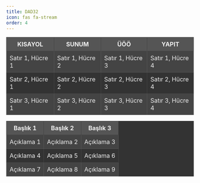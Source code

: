 ```yaml
---
title: DAD32
icon: fas fa-stream
order: 4
---
```


<div style="text-align: left; padding: 0; margin: 0;">

  <table style="border-collapse: collapse; background-color: #333; color: #eee; table-layout: fixed;">
    <thead>
      <tr style="background-color: #555;">
        <th style="border: 1px solid #444; padding: 8px; text-align: center;">KISAYOL</th>
        <th style="border: 1px solid #444; padding: 8px; text-align: center;">SUNUM</th>
        <th style="border: 1px solid #444; padding: 8px; text-align: center;">ÜÖÖ</th>
        <th style="border: 1px solid #444; padding: 8px; text-align: center;">YAPIT</th>
      </tr>
    </thead>
    <tbody>
      <tr style="background-color: #444;">
        <td style="border: 1px solid #555; padding: 8px;">Satır 1, Hücre 1</td>
        <td style="border: 1px solid #555; padding: 8px;">Satır 1, Hücre 2</td>
        <td style="border: 1px solid #555; padding: 8px;">Satır 1, Hücre 3</td>
        <td style="border: 1px solid #555; padding: 8px;">
          <a href="https://ornek1.com" target="_blank" style="color: #eee; text-decoration: none;">Satır 1, Hücre 4</a>
        </td>
      </tr>
      <tr style="background-color: #333;">
        <td style="border: 1px solid #444; padding: 8px;">Satır 2, Hücre 1</td>
        <td style="border: 1px solid #444; padding: 8px;">Satır 2, Hücre 2</td>
        <td style="border: 1px solid #444; padding: 8px;">Satır 2, Hücre 3</td>
        <td style="border: 1px solid #444; padding: 8px;">
          <a href="https://ornek2.com" target="_blank" style="color: #eee; text-decoration: none;">Satır 2, Hücre 4</a>
        </td>
      </tr>
      <tr style="background-color: #444;">
        <td style="border: 1px solid #555; padding: 8px;">Satır 3, Hücre 1</td>
        <td style="border: 1px solid #555; padding: 8px;">Satır 3, Hücre 2</td>
        <td style="border: 1px solid #555; padding: 8px;">Satır 3, Hücre 3</td>
        <td style="border: 1px solid #555; padding: 8px;">
          <a href="https://ornek3.com" target="_blank" style="color: #eee; text-decoration: none;">Satır 3, Hücre 4</a>
        </td>
      </tr>
    </tbody>
  </table>

  <table style="border-collapse: collapse; background-color: #333; color: #eee; table-layout: fixed;">
    <thead>
      <tr style="background-color: #555;">
        <th style="border: 1px solid #444; padding: 8px; text-align: center;">Başlık 1</th>
        <th style="border: 1px solid #444; padding: 8px; text-align: center;">Başlık 2</th>
        <th style="border: 1px solid #444; padding: 8px; text-align: center;">Başlık 3</th>
      </tr>
    </thead>
    <tbody>
      <tr style="background-color: #444;">
        <td style="border: 1px solid #555; padding: 8px;">Açıklama 1</td>
        <td style="border: 1px solid #555; padding: 8px;">Açıklama 2</td>
        <td style="border: 1px solid #555; padding: 8px;">
          <a href="https://ornek4.com" target="_blank" style="color: #eee; text-decoration: none;">Açıklama 3</a>
        </td>
      </tr>
      <tr style="background-color: #333;">
        <td style="border: 1px solid #444; padding: 8px;">Açıklama 4</td>
        <td style="border: 1px solid #444; padding: 8px;">Açıklama 5</td>
        <td style="border: 1px solid #444; padding: 8px;">
          <a href="https://ornek5.com" target="_blank" style="color: #eee; text-decoration: none;">Açıklama 6</a>
        </td>
      </tr>
      <tr style="background-color: #444;">
        <td style="border: 1px solid #555; padding: 8px;">Açıklama 7</td>
        <td style="border: 1px solid #555; padding: 8px;">Açıklama 8</td>
        <td style="border: 1px solid #555; padding: 8px;">
          <a href="https://ornek6.com" target="_blank" style="color: #eee; text-decoration: none;">Açıklama 9</a>
        </td>
      </tr>
    </tbody>
  </table>

</div>

